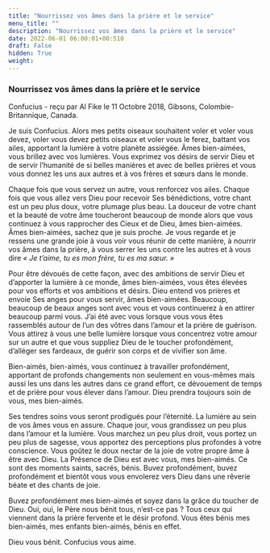 ```yaml
---
title: "Nourrissez vos âmes dans la prière et le service"
menu_title: ""
description: "Nourrissez vos âmes dans la prière et le service"
date: 2022-06-01 06:00:01+00:510
draft: False
hidden: True
weight:
---
```

### Nourrissez vos âmes dans la prière et le service

Confucius - reçu par Al Fike le 11 Octobre 2018, Gibsons, Colombie-Britannique, Canada.

Je suis Confucius. Alors mes petits oiseaux souhaitent voler et voler vous devez, voler vous devez petits oiseaux et voler vous le ferez, battant vos ailes, apportant la lumière à votre planète assiégée. Âmes bien-aimées, vous brillez avec vos lumières. Vous exprimez vos désirs de servir Dieu et de servir l’humanité de si belles manières et avec de belles prières et vous vous donnez les uns aux autres et à vos frères et sœurs dans le monde.

Chaque fois que vous servez un autre, vous renforcez vos ailes. Chaque fois que vous allez vers Dieu pour recevoir Ses bénédictions, votre chant est un peu plus doux, votre plumage plus beau. La douceur de votre chant et la beauté de votre âme toucheront beaucoup de monde alors que vous continuez à vous rapprocher des Cieux et de Dieu, âmes bien-aimées. Âmes bien-aimées, sachez que je suis proche. Je vous regarde et je ressens une grande joie à vous voir vous réunir de cette manière, à nourrir vos âmes dans la prière, à vous serrer les uns contre les autres et à vous dire *« Je t’aime, tu es mon frère, tu es ma sœur. »*

Pour être dévoués de cette façon, avec des ambitions de servir Dieu et d’apporter la lumière à ce monde, âmes bien-aimées, vous êtes élevées pour vos efforts et vos ambitions et désirs. Dieu entend vos prières et envoie Ses anges pour vous servir, âmes bien-aimées. Beaucoup, beaucoup de beaux anges sont avec vous et vous continuerez à en attirer beaucoup parmi vous. J’ai été avec vous lorsque vous vous êtes rassemblés autour de l’un des vôtres dans l’amour et la prière de guérison. Vous attirez à vous une belle lumière lorsque vous concentrez votre amour sur un autre et que vous suppliez Dieu de le toucher profondément, d’alléger ses fardeaux, de guérir son corps et de vivifier son âme.

Bien-aimés, bien-aimés, vous continuez à travailler profondément, apportant de profonds changements non seulement en vous-mêmes mais aussi les uns dans les autres dans ce grand effort, ce dévouement de temps et de prière pour vous élever dans l’amour. Dieu prendra toujours soin de vous, mes bien-aimés.

Ses tendres soins vous seront prodigués pour l’éternité. La lumière au sein de vos âmes vous en assure. Chaque jour, vous grandissez un peu plus dans l’amour et la lumière. Vous marchez un peu plus droit, vous portez un peu plus de sagesse, vous apportez des perceptions plus profondes à votre conscience. Vous goûtez le doux nectar de la joie de votre propre âme à être avec Dieu. La Présence de Dieu est avec vous, mes bien-aimés. Ce sont des moments saints, sacrés, bénis. Buvez profondément, buvez profondément et bientôt vous vous envolerez vers Dieu dans une rêverie béate et des chants de joie.

Buvez profondément mes bien-aimés et soyez dans la grâce du toucher de Dieu. Oui, oui, le Père nous bénit tous, n’est-ce pas ? Tous ceux qui viennent dans la prière fervente et le désir profond. Vous êtes bénis mes bien-aimés, mes enfants bien-aimés, bénis en effet.

Dieu vous bénit. Confucius vous aime.

